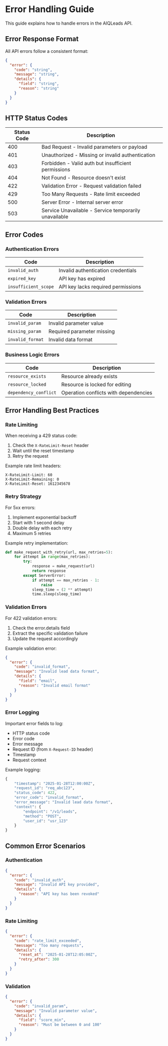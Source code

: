 # Error Handling Guide

This guide explains how to handle errors in the AIQLeads API.

## Error Response Format

All API errors follow a consistent format:

```json
{
  "error": {
    "code": "string",
    "message": "string",
    "details": {
      "field": "string",
      "reason": "string"
    }
  }
}
```

## HTTP Status Codes

| Status Code | Description |
|------------|-------------|
| 400 | Bad Request - Invalid parameters or payload |
| 401 | Unauthorized - Missing or invalid authentication |
| 403 | Forbidden - Valid auth but insufficient permissions |
| 404 | Not Found - Resource doesn't exist |
| 422 | Validation Error - Request validation failed |
| 429 | Too Many Requests - Rate limit exceeded |
| 500 | Server Error - Internal server error |
| 503 | Service Unavailable - Service temporarily unavailable |

## Error Codes

### Authentication Errors

| Code | Description |
|------|-------------|
| `invalid_auth` | Invalid authentication credentials |
| `expired_key` | API key has expired |
| `insufficient_scope` | API key lacks required permissions |

### Validation Errors

| Code | Description |
|------|-------------|
| `invalid_param` | Invalid parameter value |
| `missing_param` | Required parameter missing |
| `invalid_format` | Invalid data format |

### Business Logic Errors

| Code | Description |
|------|-------------|
| `resource_exists` | Resource already exists |
| `resource_locked` | Resource is locked for editing |
| `dependency_conflict` | Operation conflicts with dependencies |

## Error Handling Best Practices

### Rate Limiting

When receiving a 429 status code:
1. Check the `X-RateLimit-Reset` header
2. Wait until the reset timestamp
3. Retry the request

Example rate limit headers:
```http
X-RateLimit-Limit: 60
X-RateLimit-Remaining: 0
X-RateLimit-Reset: 1612345678
```

### Retry Strategy

For 5xx errors:
1. Implement exponential backoff
2. Start with 1 second delay
3. Double delay with each retry
4. Maximum 5 retries

Example retry implementation:
```python
def make_request_with_retry(url, max_retries=5):
    for attempt in range(max_retries):
        try:
            response = make_request(url)
            return response
        except ServerError:
            if attempt == max_retries - 1:
                raise
            sleep_time = (2 ** attempt)
            time.sleep(sleep_time)
```

### Validation Errors

For 422 validation errors:
1. Check the error.details field
2. Extract the specific validation failure
3. Update the request accordingly

Example validation error:
```json
{
  "error": {
    "code": "invalid_format",
    "message": "Invalid lead data format",
    "details": {
      "field": "email",
      "reason": "Invalid email format"
    }
  }
}
```

### Error Logging

Important error fields to log:
- HTTP status code
- Error code
- Error message
- Request ID (from `X-Request-ID` header)
- Timestamp
- Request context

Example logging:
```python
{
    "timestamp": "2025-01-28T12:00:00Z",
    "request_id": "req_abc123",
    "status_code": 422,
    "error_code": "invalid_format",
    "error_message": "Invalid lead data format",
    "context": {
        "endpoint": "/v1/leads",
        "method": "POST",
        "user_id": "usr_123"
    }
}
```

## Common Error Scenarios

### Authentication

```json
{
  "error": {
    "code": "invalid_auth",
    "message": "Invalid API key provided",
    "details": {
      "reason": "API key has been revoked"
    }
  }
}
```

### Rate Limiting

```json
{
  "error": {
    "code": "rate_limit_exceeded",
    "message": "Too many requests",
    "details": {
      "reset_at": "2025-01-28T12:05:00Z",
      "retry_after": 300
    }
  }
}
```

### Validation

```json
{
  "error": {
    "code": "invalid_param",
    "message": "Invalid parameter value",
    "details": {
      "field": "score_min",
      "reason": "Must be between 0 and 100"
    }
  }
}
```